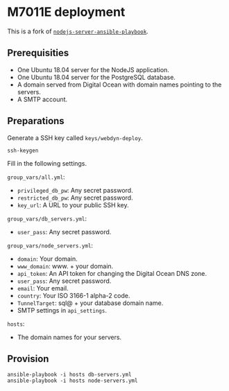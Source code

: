 # M7011E deployment

This is a fork of [`nodejs-server-ansible-playbook`](https://github.com/JamesTheHacker/nodejs-server-ansible-playbook).

## Prerequisities
* One Ubuntu 18.04 server for the NodeJS application.
* One Ubuntu 18.04 server for the PostgreSQL database.
* A domain served from Digital Ocean with domain names pointing to the servers.
* A SMTP account.

## Preparations
Generate a SSH key called `keys/webdyn-deploy`.

    ssh-keygen

Fill in the following settings.

`group_vars/all.yml`:

* `privileged_db_pw`: Any secret password.
* `restricted_db_pw`: Any secret password.
* `key_url`: A URL to your public SSH key.

`group_vars/db_servers.yml`:

* `user_pass`: Any secret password.

`group_vars/node_servers.yml`:

* `domain`: Your domain.
* `www_domain`: www. + your domain.
* `api_token`: An API token for changing the Digital Ocean DNS zone.
* `user_pass`: Any secret password.
* `email`: Your email.
* `country`: Your ISO 3166-1 alpha-2 code.
* `TunnelTarget`: sql@ + your database domain name.
* SMTP settings in `api_settings`.

`hosts`:

* The domain names for your servers.

## Provision

    ansible-playbook -i hosts db-servers.yml
    ansible-playbook -i hosts node-servers.yml
